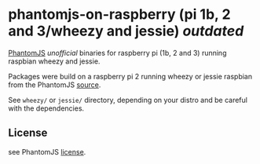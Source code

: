 # phantomjs-on-raspberry (pi 1b, 2 and 3/wheezy and jessie) *outdated*
[PhantomJS](http://phantomjs.org/) *unofficial* binaries for raspberry pi (1b, 2 and 3) running raspbian wheezy and jessie.

Packages were build on a raspberry pi 2 running wheezy or jessie raspbian from the PhantomJS
[source](https://github.com/ariya/phantomjs).

See `wheezy/` or `jessie/` directory, depending on your distro and be careful with the dependencies.

## License
see PhantomJS [license](https://github.com/ariya/phantomjs/blob/master/LICENSE.BSD).
